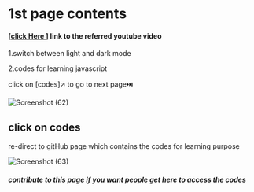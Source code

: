 <h1>1st page contents</h1>
<h4>[<a href="https://youtu.be/PkZNo7MFNFg">click Here </a>] link to the referred youtube video </h4>
<p>1.switch between light and dark mode</p>
<p>2.codes for learning javascript</p>
<p>click on [codes]↗️ to go to next page⏭️</p>

![Screenshot (62)](https://github.com/Satyapt001/Learning_Javascript/assets/126075100/09be20a8-6b48-475f-990e-dbc4f3745c5a)


<h2>click on codes </h2>
<p>re-direct to gitHub page which contains the codes for learning purpose</p>

![Screenshot (63)](https://github.com/Satyapt001/Learning_Javascript/assets/126075100/4678583f-cfca-4f9a-a452-993c2ce3fd88)

<h5>contribute to this page if you want people get here to access the codes</h5>
